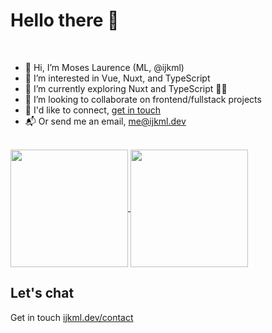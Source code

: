 # Hello there 👋

<br />

- 👋 Hi, I’m Moses Laurence (ML, @ijkml)
- 👀 I’m interested in Vue, Nuxt, and TypeScript
- 🌱 I’m currently exploring Nuxt and TypeScript 💚💙
- 💞️ I’m looking to collaborate on frontend/fullstack projects
- 👋 I'd like to connect, [get in touch](https://ijkml.dev)
- 📬 Or send me an email, me@ijkml.dev

<br>

<a href="https://github.com/ijkml/">
  <img align="center" height="188px" src="https://github-readme-stats.vercel.app/api?username=ijkml&count_private=true&show_icons=true&theme=gotham" />
</a>

<a href="https://github.com/ijkml/">
  <img align="center" height="188px" src="https://github-readme-streak-stats.herokuapp.com?user=ijkml&theme=gotham&date_format=M%20j%5B%2C%20Y%5D" />
</a>

<br>

<!--
[![ML's GitHub Activity Graph](https://github-readme-activity-graph.cyclic.app/graph?username=ijkml&theme=gotham)](https://github-readme-activity-graph.cyclic.app/graph?username=ijkml&theme=gotham)
<br><br>
-->

## Let's chat

Get in touch [ijkml.dev/contact](https://ijkml.dev/contact)
